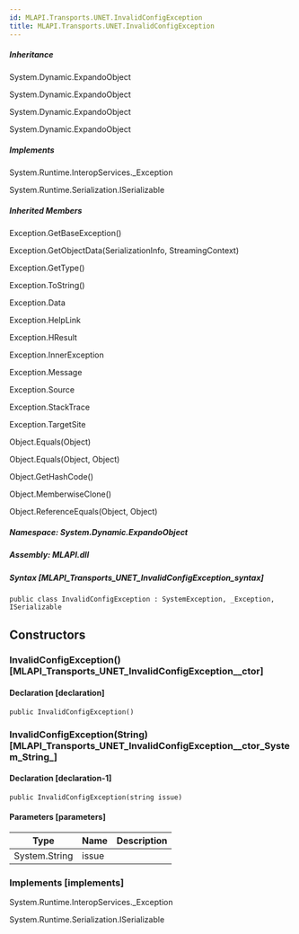 ```yaml
---  
id: MLAPI.Transports.UNET.InvalidConfigException  
title: MLAPI.Transports.UNET.InvalidConfigException  
---
```


<div class="markdown level0 summary" markdown="1">

</div>

<div class="markdown level0 conceptual" markdown="1">

</div>

<div class="inheritance" markdown="1">

##### Inheritance

<div class="level0" markdown="1">

System.Dynamic.ExpandoObject

</div>

<div class="level1" markdown="1">

System.Dynamic.ExpandoObject

</div>

<div class="level2" markdown="1">

System.Dynamic.ExpandoObject

</div>

<div class="level3" markdown="1">

System.Dynamic.ExpandoObject

</div>

</div>

<div markdown="1" classs="implements">

##### Implements

<div markdown="1">

System.Runtime.InteropServices.\_Exception

</div>

<div markdown="1">

System.Runtime.Serialization.ISerializable

</div>

</div>

<div class="inheritedMembers" markdown="1">

##### Inherited Members

<div markdown="1">

Exception.GetBaseException()

</div>

<div markdown="1">

Exception.GetObjectData(SerializationInfo, StreamingContext)

</div>

<div markdown="1">

Exception.GetType()

</div>

<div markdown="1">

Exception.ToString()

</div>

<div markdown="1">

Exception.Data

</div>

<div markdown="1">

Exception.HelpLink

</div>

<div markdown="1">

Exception.HResult

</div>

<div markdown="1">

Exception.InnerException

</div>

<div markdown="1">

Exception.Message

</div>

<div markdown="1">

Exception.Source

</div>

<div markdown="1">

Exception.StackTrace

</div>

<div markdown="1">

Exception.TargetSite

</div>

<div markdown="1">

Object.Equals(Object)

</div>

<div markdown="1">

Object.Equals(Object, Object)

</div>

<div markdown="1">

Object.GetHashCode()

</div>

<div markdown="1">

Object.MemberwiseClone()

</div>

<div markdown="1">

Object.ReferenceEquals(Object, Object)

</div>

</div>

##### **Namespace**: System.Dynamic.ExpandoObject

##### **Assembly**: MLAPI.dll

##### Syntax [MLAPI_Transports_UNET_InvalidConfigException_syntax]

    public class InvalidConfigException : SystemException, _Exception, ISerializable

## Constructors 

### InvalidConfigException() [MLAPI_Transports_UNET_InvalidConfigException__ctor]

<div class="markdown level1 summary" markdown="1">

</div>

<div class="markdown level1 conceptual" markdown="1">

</div>

#### Declaration [declaration]

    public InvalidConfigException()

### InvalidConfigException(String) [MLAPI_Transports_UNET_InvalidConfigException__ctor_System_String_]

<div class="markdown level1 summary" markdown="1">

</div>

<div class="markdown level1 conceptual" markdown="1">

</div>

#### Declaration [declaration-1]

    public InvalidConfigException(string issue)

#### Parameters [parameters]

| Type          | Name  | Description |
|---------------|-------|-------------|
| System.String | issue |             |

### Implements [implements]

<div markdown="1">

System.Runtime.InteropServices.\_Exception

</div>

<div markdown="1">

System.Runtime.Serialization.ISerializable

</div>
